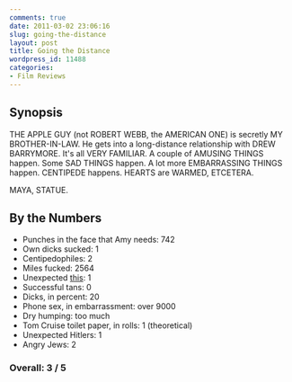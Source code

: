 ```yaml
---
comments: true
date: 2011-03-02 23:06:16
slug: going-the-distance
layout: post
title: Going the Distance
wordpress_id: 11488
categories:
- Film Reviews
---
```


## Synopsis

THE APPLE GUY (not ROBERT WEBB, the AMERICAN ONE) is secretly MY BROTHER-IN-LAW.  He gets into a long-distance relationship with DREW BARRYMORE.  It's all VERY FAMILIAR.  A couple of AMUSING THINGS happen.  Some SAD THINGS happen.  A lot more EMBARRASSING THINGS happen.  CENTIPEDE happens.  HEARTS are WARMED, ETCETERA.

MAYA, STATUE.

## By the Numbers

  * Punches in the face that Amy needs: 742
  * Own dicks sucked: 1
  * Centipedophiles: 2
  * Miles fucked: 2564
  * Unexpected [this](http://www.youtube.com/watch?v=FzRH3iTQPrk): 1
  * Successful tans: 0
  * Dicks, in percent: 20
  * Phone sex, in embarrassment: over 9000
  * Dry humping: too much
  * Tom Cruise toilet paper, in rolls: 1 (theoretical)
  * Unexpected Hitlers: 1
  * Angry Jews: 2

### Overall: 3 / 5
